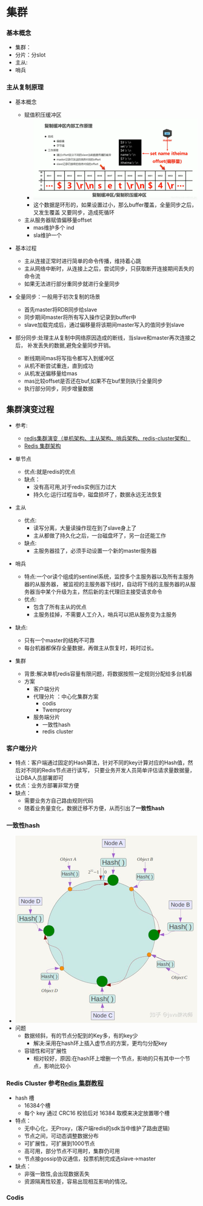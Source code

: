集群
======

### 基本概念

- 集群：
- 分片：分slot
- 主从:
- 哨兵


### 主从复制原理
- 基本概念
    - 赋值积压缓冲区 
      - ![](.集群_images/637e352d.png)
      - 这个数据是环形的，如果设置过小，那么buffer覆盖，全量同步之后，又发生覆盖
        又要同步，造成死循环
    - 主从服务器赋值偏移量offset
        - mas维护多个 ind
        - sla维护一个
        
- 基本过程
    - 主从连接正常时进行简单的命令传播，维持着心跳
    - 主从网络中断时，从连接上之后，尝试同步，只获取断开连接期间丢失的命令流
    - 如果无法进行部分重同步就进行全量同步
    
- 全量同步：一般用于初次复制的场景
  - 首先master将RDB同步给slave
  - 同步期间master将所有写入操作记录到buffer中
  - slave加载完成后，通过偏移量将该期间master写入的值同步到slave 
- 部分同步:处理主从复制中网络原因造成的断线，当slave和master再次连接之后，
补发丢失的数据,避免全量同步开销。
    - 断线期间mas将写指令都写入到缓冲区
    - 从机不断尝试重连，直到成功
    - 从机发送偏移量给mas
    - mas比较offset是否还在buf,如果不在buf里则执行全量同步
    - 执行部分同步，同步增量数据



## 集群演变过程 
- 参考:
    - [redis集群演变（单机架构、主从架构、哨兵架构、redis-cluster架构）](https://www.programminghunter.com/article/7837392418/)
    - [Redis 集群架构 ](https://www.cnblogs.com/crazymakercircle/p/14282108.html)
- 单节点
  - 优点:就是redis的优点
  - 缺点：
    - 没有高可用,对于redis实例压力过大
    - 持久化:运行过程当中，磁盘损坏了，数据永远无法恢复
- 主从
    - 优点:
      - 读写分离，大量读操作现在到了slave身上了
      - 主从都做了持久化之后，一台磁盘坏了，另一台还能工作
    - 缺点:
        - 主服务器挂了，必须手动设置一个新的master服务器
- 哨兵
  - 特点:一个or读个组成的sentinel系统，监控多个主服务器以及所有主服务器的从服务器，
    被监视的主服务器下线时，自动将下线的主服务器的从服务器当中某个升级为主，然后新的主代理旧主接受请求命令
  - 优点:
    - 包含了所有主从的优点
    - 主服务挂掉，不需要人工介入，哨兵可以把从服务变为主服务
- 缺点:
    - 只有一个master的结构不可靠
    - 每台机器都保存全量数据，再做主从恢复时，耗时过长。

- 集群
    - 背景:解决单机redis容量有限问题，将数据按照一定规则分配给多台机器
    - 方案
      - 客户端分片
      - 代理分片  ：中心化集群方案
        - codis
        - Twemproxy  
      - 服务端分片
        - 一致性hash
        - redis cluster
  
### 客户端分片
- 特点：客户端通过固定的Hash算法，针对不同的key计算对应的Hash值，然后对不同的Redis节点进行读写，
  只要业务开发人员简单评估请求量数据量，让DBA人员部署即可
- 优点：业务方部署非常方便
- 缺点：
    - 需要业务方自己路由规则代码
    - 随着业务量变化，数据迁移不方便，从而引出了**一致性hash**

### 一致性hash
- ![](.集群_images/7cfceaec.png)
- 问题
    - 数据倾斜，有的节点分配到的Key多，有的key少
        - 解决:采用在hash环上插入虚节点的方案，更均匀分配key
    - 容错性和可扩展性
        - 相对较好，原因:在hash环上增删一个节点，影响的只有其中一个节点，影响比较小

### Redis Cluster 参考[Redis 集群教程](http://www.redis.cn/topics/cluster-tutorial.html)
- hash 槽
  - 16384个槽
  - 每个 key 通过 CRC16 校验后对 16384 取模来决定放置哪个槽
- 特点：
    - 无中心化，无Proxy，(客户端redis的sdk当中维护了路由逻辑)
    - 节点之间，可动态调整数据分布  
    - 可扩展性，可扩展到1000节点
    - 高可用，部分节点不可用时，集群仍可用  
    - 节点接gossip协议通信，投票机制完成选slave->master
- 缺点：
    - 非强一致性,会出现数据丢失
    - 资源隔离性较差，容易出现相互影响的情况。
    
### Codis


